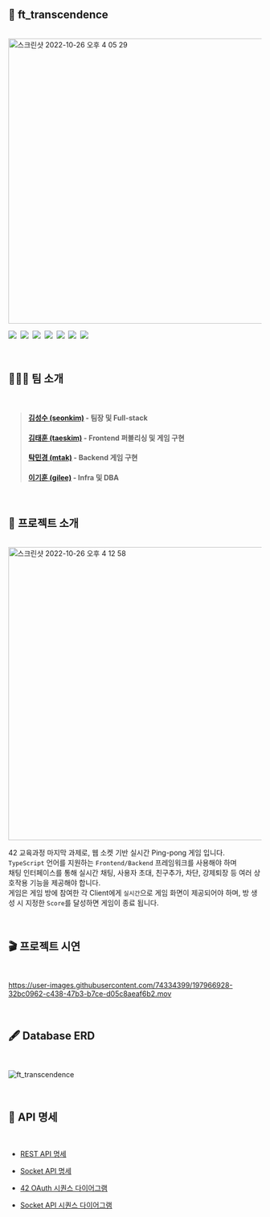 ## 🏓 ft_transcendence

<br>

<img width="568" alt="스크린샷 2022-10-26 오후 4 05 29" src="https://user-images.githubusercontent.com/74334399/197957636-cf29e489-0371-48ce-abec-a3ef5663297f.png">

<p>
  <img src="https://img.shields.io/badge/TypeScript-3178C6?style=flat-square&logo=TypeScript&logoColor=white"/>&nbsp
  <img src="https://img.shields.io/badge/React-61DAFB?style=flat-square&logo=React&logoColor=white"/>&nbsp
  <img src="https://img.shields.io/badge/NestJs-E0234E?style=flat-square&logo=NestJs&logoColor=white"/>&nbsp
  <img src="https://img.shields.io/badge/PostgreSQL-4169E1?style=flat-square&logo=PostgreSQL&logoColor=white"/>&nbsp
  <img src="https://img.shields.io/badge/Redis-DC382D?style=flat-square&logo=Redis&logoColor=white"/>&nbsp
  <img src="https://img.shields.io/badge/Docker-2496ED?style=flat-square&logo=Docker&logoColor=white"/>&nbsp
  <img src="https://img.shields.io/badge/EC2-FF9900?style=flat-square&logo=Amazon EC2&logoColor=white"/>&nbsp
</p>

<br>

## 👨‍👦‍👦 팀 소개

<br>

> #### [김성수 (seonkim)](https://github.com/nfl1ryxditimo12) - 팀장 및 Full-stack
> #### [김태훈 (taeskim)](https://github.com/mtak0235) - Frontend 퍼블리싱 및 게임 구현
> #### [탁민경 (mtak)](https://github.com/taeskim-42) - Backend 게임 구현
> #### [이기훈 (gilee)](https://github.com/weg901127) - Infra 및 DBA

<br>

## 🎯 프로젝트 소개

<br>

<img width="584" alt="스크린샷 2022-10-26 오후 4 12 58" src="https://user-images.githubusercontent.com/74334399/197958960-c74d36f4-8cec-4748-924b-719275d3c1d0.png">

<br>

42 교육과정 마지막 과제로, 웹 소켓 기반 실시간 Ping-pong 게임 입니다.<br>
`TypeScript` 언어를 지원하는 `Frontend/Backend` 프레임워크를 사용해야 하며<br>
채팅 인터페이스를 통해 실시간 채팅, 사용자 초대, 친구추가, 차단, 강제퇴장 등 여러 상호작용 기능을 제공해야 합니다.<br>
게임은 게임 방에 참여한 각 Client에게 `실시간`으로 게임 화면이 제공되어야 하며, 방 생성 시 지정한 `Score`를 달성하면 게임이 종료 됩니다.<br>

<br>

## 🎬 프로젝트 시연

<br>

https://user-images.githubusercontent.com/74334399/197966928-32bc0962-c438-47b3-b7ce-d05c8aeaf6b2.mov

<br>

## 🖋 Database ERD

<br>

![ft_transcendence](https://user-images.githubusercontent.com/74334399/197969333-a80e9b80-4ac1-451b-9644-db9cf6880e2d.png)

<br>

## 📝 API 명세

<br>

- [REST API 명세](https://app.swaggerhub.com/apis/NFL1RYXDITIMO12_1/ft_transcendance/1.0.0#/Users/post_v0_users__user_id__follow)
- [Socket API 명세](https://github.com/mtak0235/simmons_transcendence/wiki/Socket-API-%EB%AA%85%EC%84%B8)

- [42 OAuth 시퀀스 다이어그램](https://github.com/mtak0235/simmons_transcendence/wiki/42-Login-%EC%8B%9C%ED%80%80%EC%8A%A4-%EB%8B%A4%EC%9D%B4%EC%96%B4%EA%B7%B8%EB%9E%A8)
- [Socket API 시퀀스 다이어그램](https://github.com/mtak0235/simmons_transcendence/wiki/Socket-%EC%8B%9C%ED%80%80%EC%8A%A4-%EB%8B%A4%EC%9D%B4%EC%96%B4%EA%B7%B8%EB%9E%A8)
